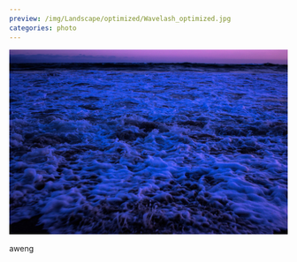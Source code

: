 ```yaml
---
preview: /img/Landscape/optimized/Wavelash_optimized.jpg
categories: photo
---
```


![Picture 1](/img/Landscape/Wavelash.jpg)

aweng
